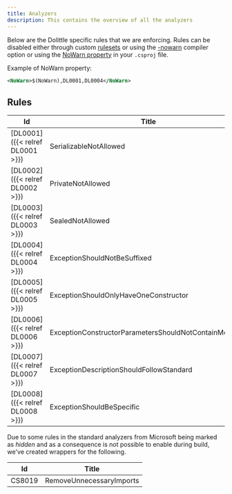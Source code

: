 ```yaml
---
title: Analyzers
description: This contains the overview of all the analyzers
---
```

Below are the Dolittle specific rules that we are enforcing.
Rules can be disabled either through custom [rulesets](https://docs.microsoft.com/en-us/visualstudio/code-quality/how-to-create-a-custom-rule-set) or using the [-nowarn](https://docs.microsoft.com/en-us/dotnet/csharp/language-reference/compiler-options/nowarn-compiler-option) compiler option or using the
[NoWarn property](https://docs.microsoft.com/en-us/visualstudio/msbuild/common-msbuild-project-properties?view=vs-2019)
in your `.csproj` file.

Example of NoWarn property:

```xml
<NoWarn>$(NoWarn),DL0001,DL0004</NoWarn>
```

## Rules

| Id | Title |
| --- | ----- |
| [DL0001]({{< relref DL0001 >}}) | SerializableNotAllowed |
| [DL0002]({{< relref DL0002 >}}) | PrivateNotAllowed |
| [DL0003]({{< relref DL0003 >}}) | SealedNotAllowed |
| [DL0004]({{< relref DL0004 >}}) | ExceptionShouldNotBeSuffixed |
| [DL0005]({{< relref DL0005 >}}) | ExceptionShouldOnlyHaveOneConstructor |
| [DL0006]({{< relref DL0006 >}}) | ExceptionConstructorParametersShouldNotContainMessage |
| [DL0007]({{< relref DL0007 >}}) | ExceptionDescriptionShouldFollowStandard |
| [DL0008]({{< relref DL0008 >}}) | ExceptionShouldBeSpecific |

Due to some rules in the standard analyzers from Microsoft being marked as
*hidden* and as a consequence is not possible to enable during build, we've
created wrappers for the following.

| Id | Title |
| --- | ----- |
| CS8019 | RemoveUnnecessaryImports |
